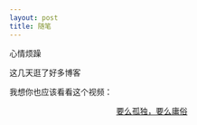 ```yaml
---
layout: post
title: 随笔
---
```


心情烦躁

这几天逛了好多博客

我想你也应该看看这个视频：

<center>
    <a href="http://ph35djdp3.bkt.clouddn.com/lonely.mp4" target="_blank">要么孤独，要么庸俗</a>
</center>


